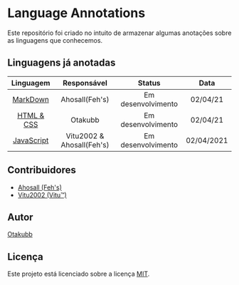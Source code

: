 # Language Annotations
Este repositório foi criado no intuito de armazenar algumas anotações sobre as linguagens que conhecemos.

## Linguagens já anotadas

|         Linguagem           |  Responsável |      Status      |  Data  |
|:---------------------------:|:------------:|:----------------:|:------:|
|[MarkDown][Url_MD]|Ahosall(Feh's)|Em desenvolvimento|02/04/21|
|[HTML & CSS][Url_HTML_CSS]|Otakubb|Em desenvolvimento|02/04/21|
|[JavaScript][Url_JS]|Vitu2002 & Ahosall(Feh's)|Em desenvolvimento|02/04/2021|

## Contribuidores
- [Ahosall (Feh's)][Url_Profile_Ahosall]
- [Vitu2002 (Vitu™)][Url_Profile_Vitu]

## Autor
[Otakubb][Url_Profile_Otakubb]

## Licença
Este projeto está licenciado sobre a licença [MIT][Url_MIT].

<!-- Urls - Profiles - Begin -->
[Url_Profile_Ahosall]: https://github.com/Ahosall
[Url_Profile_Otakubb]: https://github.com/Otakubb
[Url_Profile_Vitu]: https://github.com/vitu2002

<!-- Urls - Profiles - End -->

<!-- Urls - Files - Begin -->
[Url_MD]: ./languages/markdown
[Url_HTML_CSS]: ./languages/html-css
[Url_JS]: ./languages/javascript
[Url_MIT]: ./LICENSE
<!-- Urls - Files - End -->